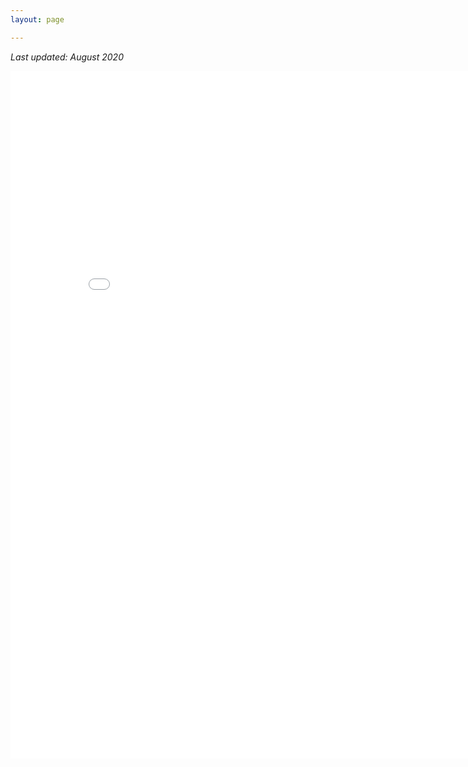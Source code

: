 ```yaml
---
layout: page

---
```


*Last updated: August 2020*

<embed src="{{site.github_url}}/assets/BowdenJames_Resume_08.20.pdf" width="850 px" height="1100px" />
